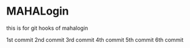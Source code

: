 # MAHALogin
this is for git hooks  of mahalogin

1st commit
2nd commit
3rd commit 
4th commit
5th commit
6th commit
